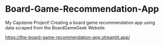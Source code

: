 # Board-Game-Recommendation-App
My Capstone Project! Creating a board game recommendation app using data scraped from the BoardGameGeek Website.

https://the-board-game-recommendation-app.streamlit.app/
